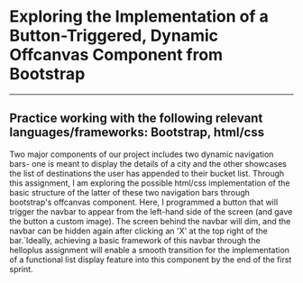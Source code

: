# Exploring the Implementation of a Button-Triggered, Dynamic Offcanvas Component from Bootstrap
---
## Practice working with the following relevant languages/frameworks: Bootstrap, html/css

Two major components of our project includes two dynamic navigation bars- one is meant to 
display the details of a city and the other showcases the list of destinations the user 
has appended to their bucket list. Through this assignment, I am exploring the possible
html/css implementation of the basic structure of the latter of these two navigation 
bars through bootstrap's offcanvas component. Here, I programmed a button that will 
trigger the navbar to appear from the left-hand side of the screen (and gave the button
a custom image). The screen behind the navbar will dim, and the navbar can be hidden 
again after clicking an 'X' at the top right of the bar.`Ideally, achieving a basic 
framework of this navbar through the helloplus assignment will enable a smooth transition 
for the implementation of a functional list display feature into this component by 
the end of the first sprint.

